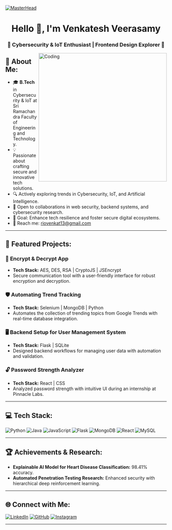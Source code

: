 [![MasterHead](https://firebasestorage.googleapis.com/v0/b/flexi-coding.appspot.com/o/dempgi7-520f8d5f-63d4-4453-8822-dbc149ae27f8.gif?alt=media&token=91c0c7b2-93c3-4029-b011-1a8703c5730d)](https://github.com/Venkatesh-Veerasamy)
<h1 align="center">Hello 👋, I'm Venkatesh Veerasamy</h1>
<h3 align="center">🌟 Cybersecurity & IoT Enthusiast | Frontend Design Explorer 🌟</h3>

<img align="right" alt="Coding" width="400" src="https://cdn.dribbble.com/users/1162077/screenshots/3848914/programmer.gif">

## 📝 About Me:
- 🎓 **B.Tech** in Cybersecurity & IoT at Sri Ramachandra Faculty of Engineering and Technology.
- 💡 Passionate about crafting secure and innovative tech solutions.
- 🔍 Actively exploring trends in Cybersecurity, IoT, and Artificial Intelligence.
- 🤝 Open to collaborations in web security, backend systems, and cybersecurity research.
- 🎯 Goal: Enhance tech resilience and foster secure digital ecosystems.
- 📧 Reach me: [riovenkat13@gmail.com](mailto:riovenkat13@gmail.com)

---

## 🌟 Featured Projects:
### 🔐 **Encrypt & Decrypt App**
- **Tech Stack:** AES, DES, RSA | CryptoJS | JSEncrypt
- Secure communication tool with a user-friendly interface for robust encryption and decryption.

### 🛡 **Automating Trend Tracking**
- **Tech Stack:** Selenium | MongoDB | Python
- Automates the collection of trending topics from Google Trends with real-time database integration.

### 🖥 **Backend Setup for User Management System**
- **Tech Stack:** Flask | SQLite
- Designed backend workflows for managing user data with automation and validation.

### 🔓 **Password Strength Analyzer**
- **Tech Stack:** React | CSS
- Analyzed password strength with intuitive UI during an internship at Pinnacle Labs.

---

## 💻 Tech Stack:
![Python](https://img.shields.io/badge/python-3670A0?style=for-the-badge&logo=python&logoColor=ffdd54) 
![Java](https://img.shields.io/badge/java-%23ED8B00.svg?style=for-the-badge&logo=openjdk&logoColor=white)
![JavaScript](https://img.shields.io/badge/javascript-%23323330.svg?style=for-the-badge&logo=javascript&logoColor=%23F7DF1E)
![Flask](https://img.shields.io/badge/flask-%23000.svg?style=for-the-badge&logo=flask&logoColor=white)
![MongoDB](https://img.shields.io/badge/MongoDB-%2347A248.svg?style=for-the-badge&logo=mongodb&logoColor=white)
![React](https://img.shields.io/badge/React-%2361DAFB.svg?style=for-the-badge&logo=react&logoColor=black)
![MySQL](https://img.shields.io/badge/mysql-4479A1.svg?style=for-the-badge&logo=mysql&logoColor=white)

---

## 🏆 Achievements & Research:
- **Explainable AI Model for Heart Disease Classification:** 98.41% accuracy.
- **Automated Penetration Testing Research:** Enhanced security with hierarchical deep reinforcement learning.

---

## 🌐 Connect with Me:
[![LinkedIn](https://img.shields.io/badge/LinkedIn-%230077B5.svg?logo=linkedin&logoColor=white)](https://linkedin.com/in/venkateshveerasamy)
[![GitHub](https://img.shields.io/badge/GitHub-000000.svg?style=for-the-badge&logo=github&logoColor=white)](https://github.com/Venkatesh-Veerasamy)
[![Instagram](https://img.shields.io/badge/Instagram-%23E4405F.svg?style=for-the-badge&logo=instagram&logoColor=white)](https://instagram.com/venkatesh_veerasamy)

---
